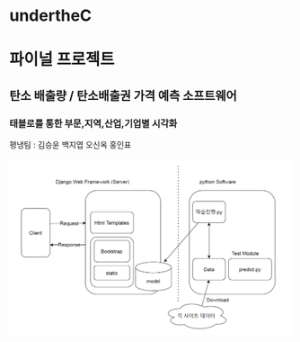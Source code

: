 # undertheC



# 파이널 프로젝트



## 탄소 배출량 / 탄소배출권 가격 예측 소프트웨어

### 태블로를 통한 부문,지역,산업,기업별 시각화

평냉팀 : 김승윤 백지엽 오신옥 홍인표

#### 

![image-20211117001703274](README.assets/image-20211117001703274.png)

